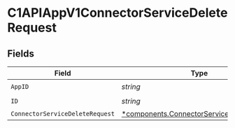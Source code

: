 # C1APIAppV1ConnectorServiceDeleteRequest


## Fields

| Field                                                                                                 | Type                                                                                                  | Required                                                                                              | Description                                                                                           |
| ----------------------------------------------------------------------------------------------------- | ----------------------------------------------------------------------------------------------------- | ----------------------------------------------------------------------------------------------------- | ----------------------------------------------------------------------------------------------------- |
| `AppID`                                                                                               | *string*                                                                                              | :heavy_check_mark:                                                                                    | N/A                                                                                                   |
| `ID`                                                                                                  | *string*                                                                                              | :heavy_check_mark:                                                                                    | N/A                                                                                                   |
| `ConnectorServiceDeleteRequest`                                                                       | [*components.ConnectorServiceDeleteRequest](../../models/components/connectorservicedeleterequest.md) | :heavy_minus_sign:                                                                                    | N/A                                                                                                   |
